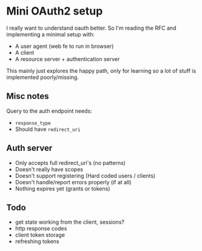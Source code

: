 # Mini OAuth2 setup

I really want to understand oauth better. So I'm reading the RFC and implementing a minimal setup with:

* A user agent (web fe to run in browser)
* A client
* A resource server + authentication server


This mainly just explores the happy path, only for learning so a lot of stuff is implemented poorly/missing.

## Misc notes

Query to the auth endpoint needs:
* `response_type`
* Should have `redirect_uri`


## Auth server

* Only accepts full redirect_uri's (no patterns)
* Doesn't really have scopes
* Doesn't support registering (Hard coded users / clients)
* Doesn't handle/report errors properly (if at all)
* Nothing expires yet (grants or tokens)


## Todo

* get state working from the client, sessions?
* http response codes
* client token storage
* refreshing tokens
